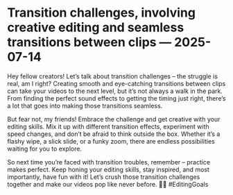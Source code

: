 # Transition challenges, involving creative editing and seamless transitions between clips — 2025-07-14

Hey fellow creators! Let’s talk about transition challenges – the struggle is real, am I right? Creating smooth and eye-catching transitions between clips can take your videos to the next level, but it’s not always a walk in the park. From finding the perfect sound effects to getting the timing just right, there’s a lot that goes into making those transitions seamless.

But fear not, my friends! Embrace the challenge and get creative with your editing skills. Mix it up with different transition effects, experiment with speed changes, and don’t be afraid to think outside the box. Whether it’s a flashy wipe, a slick slide, or a funky zoom, there are endless possibilities waiting for you to explore.

So next time you’re faced with transition troubles, remember – practice makes perfect. Keep honing your editing skills, stay inspired, and most importantly, have fun with it! Let’s crush those transition challenges together and make our videos pop like never before. 🎥✨ #EditingGoals